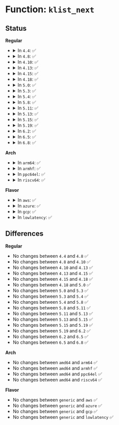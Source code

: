 # Function: <code>klist_next</code>

## Status
<b>Regular</b>
<ul>
<li>
<details>
<summary>In <code>4.4</code>: ✅</summary>

```c
struct klist_node *klist_next(struct klist_iter *i);
```

**Collision:** Unique Global

**Inline:** No

**Transformation:** False

**Instances:**

```
In lib/klist.c (ffffffff81817740)
Location: lib/klist.c:375
Inline: False
Direct callers:
  - drivers/base/core.c:device_for_each_child
  - drivers/base/core.c:device_find_child
  - drivers/base/bus.c:bus_for_each_dev
  - drivers/base/bus.c:bus_for_each_drv
  - drivers/base/bus.c:subsys_dev_iter_next
  - drivers/base/bus.c:bus_find_device
  - drivers/base/bus.c:subsys_find_device_by_id
  - drivers/base/bus.c:subsys_find_device_by_id
  - drivers/base/driver.c:driver_for_each_device
  - drivers/base/driver.c:driver_find_device
  - drivers/base/class.c:class_dev_iter_next
  - drivers/base/attribute_container.c:attribute_container_find_class_device
  - drivers/base/attribute_container.c:attribute_container_device_trigger
  - drivers/base/attribute_container.c:attribute_container_remove_device
```
**Symbols:**

```
ffffffff81817740-ffffffff81817836: klist_next (STB_GLOBAL)
```
</details>
</li>
<li>
<details>
<summary>In <code>4.8</code>: ✅</summary>

```c
struct klist_node *klist_next(struct klist_iter *i);
```

**Collision:** Unique Global

**Inline:** No

**Transformation:** False

**Instances:**

```
In lib/klist.c (ffffffff818911f0)
Location: lib/klist.c:375
Inline: False
Direct callers:
  - drivers/base/core.c:device_find_child
  - drivers/base/core.c:device_for_each_child
  - drivers/base/bus.c:subsys_dev_iter_next
  - drivers/base/bus.c:bus_for_each_drv
  - drivers/base/bus.c:subsys_find_device_by_id
  - drivers/base/bus.c:subsys_find_device_by_id
  - drivers/base/bus.c:bus_find_device
  - drivers/base/bus.c:bus_for_each_dev
  - drivers/base/driver.c:driver_find_device
  - drivers/base/driver.c:driver_for_each_device
  - drivers/base/class.c:class_dev_iter_next
  - drivers/base/attribute_container.c:attribute_container_find_class_device
  - drivers/base/attribute_container.c:attribute_container_device_trigger
  - drivers/base/attribute_container.c:attribute_container_remove_device
```
**Symbols:**

```
ffffffff818911f0-ffffffff818912e6: klist_next (STB_GLOBAL)
```
</details>
</li>
<li>
<details>
<summary>In <code>4.10</code>: ✅</summary>

```c
struct klist_node *klist_next(struct klist_iter *i);
```

**Collision:** Unique Global

**Inline:** No

**Transformation:** False

**Instances:**

```
In lib/klist.c (ffffffff818c5980)
Location: lib/klist.c:375
Inline: False
Direct callers:
  - drivers/base/core.c:device_find_child
  - drivers/base/core.c:device_for_each_child
  - drivers/base/bus.c:subsys_dev_iter_next
  - drivers/base/bus.c:bus_for_each_drv
  - drivers/base/bus.c:subsys_find_device_by_id
  - drivers/base/bus.c:subsys_find_device_by_id
  - drivers/base/bus.c:bus_find_device
  - drivers/base/bus.c:bus_for_each_dev
  - drivers/base/driver.c:driver_find_device
  - drivers/base/driver.c:driver_for_each_device
  - drivers/base/class.c:class_dev_iter_next
  - drivers/base/attribute_container.c:attribute_container_find_class_device
  - drivers/base/attribute_container.c:attribute_container_device_trigger
  - drivers/base/attribute_container.c:attribute_container_remove_device
```
**Symbols:**

```
ffffffff818c5980-ffffffff818c5a76: klist_next (STB_GLOBAL)
```
</details>
</li>
<li>
<details>
<summary>In <code>4.13</code>: ✅</summary>

```c
struct klist_node *klist_next(struct klist_iter *i);
```

**Collision:** Unique Global

**Inline:** No

**Transformation:** False

**Instances:**

```
In lib/klist.c (ffffffff818ed9e0)
Location: lib/klist.c:375
Inline: False
Direct callers:
  - drivers/base/core.c:device_find_child
  - drivers/base/core.c:device_for_each_child
  - drivers/base/bus.c:subsys_dev_iter_next
  - drivers/base/bus.c:bus_for_each_drv
  - drivers/base/bus.c:subsys_find_device_by_id
  - drivers/base/bus.c:subsys_find_device_by_id
  - drivers/base/bus.c:bus_find_device
  - drivers/base/bus.c:bus_for_each_dev
  - drivers/base/driver.c:driver_find_device
  - drivers/base/driver.c:driver_for_each_device
  - drivers/base/class.c:class_dev_iter_next
  - drivers/base/attribute_container.c:attribute_container_find_class_device
  - drivers/base/attribute_container.c:attribute_container_device_trigger
  - drivers/base/attribute_container.c:attribute_container_remove_device
  - drivers/base/attribute_container.c:attribute_container_remove_device
```
**Symbols:**

```
ffffffff818ed9e0-ffffffff818eda8d: klist_next (STB_GLOBAL)
```
</details>
</li>
<li>
<details>
<summary>In <code>4.15</code>: ✅</summary>

```c
struct klist_node *klist_next(struct klist_iter *i);
```

**Collision:** Unique Global

**Inline:** No

**Transformation:** False

**Instances:**

```
In lib/klist.c (ffffffff81973c10)
Location: lib/klist.c:375
Inline: False
Direct callers:
  - drivers/base/core.c:device_find_child
  - drivers/base/core.c:device_for_each_child
  - drivers/base/bus.c:subsys_dev_iter_next
  - drivers/base/bus.c:bus_for_each_drv
  - drivers/base/bus.c:subsys_find_device_by_id
  - drivers/base/bus.c:subsys_find_device_by_id
  - drivers/base/bus.c:bus_find_device
  - drivers/base/bus.c:bus_for_each_dev
  - drivers/base/driver.c:driver_find_device
  - drivers/base/driver.c:driver_for_each_device
  - drivers/base/class.c:class_dev_iter_next
  - drivers/base/attribute_container.c:attribute_container_find_class_device
  - drivers/base/attribute_container.c:attribute_container_device_trigger
  - drivers/base/attribute_container.c:attribute_container_remove_device
  - drivers/base/attribute_container.c:attribute_container_remove_device
```
**Symbols:**

```
ffffffff81973c10-ffffffff81973cd3: klist_next (STB_GLOBAL)
```
</details>
</li>
<li>
<details>
<summary>In <code>4.18</code>: ✅</summary>

```c
struct klist_node *klist_next(struct klist_iter *i);
```

**Collision:** Unique Global

**Inline:** No

**Transformation:** False

**Instances:**

```
In lib/klist.c (ffffffff819d03a0)
Location: lib/klist.c:376
Inline: False
Direct callers:
  - drivers/base/core.c:device_find_child
  - drivers/base/core.c:device_for_each_child
  - drivers/base/bus.c:subsys_dev_iter_next
  - drivers/base/bus.c:bus_for_each_drv
  - drivers/base/bus.c:bus_for_each_drv
  - drivers/base/bus.c:subsys_find_device_by_id
  - drivers/base/bus.c:subsys_find_device_by_id
  - drivers/base/bus.c:bus_find_device
  - drivers/base/bus.c:bus_for_each_dev
  - drivers/base/driver.c:driver_find_device
  - drivers/base/driver.c:driver_for_each_device
  - drivers/base/class.c:class_dev_iter_next
  - drivers/base/attribute_container.c:attribute_container_find_class_device
  - drivers/base/attribute_container.c:attribute_container_device_trigger
  - drivers/base/attribute_container.c:attribute_container_remove_device
```
**Symbols:**

```
ffffffff819d03a0-ffffffff819d049e: klist_next (STB_GLOBAL)
```
</details>
</li>
<li>
<details>
<summary>In <code>5.0</code>: ✅</summary>

```c
struct klist_node *klist_next(struct klist_iter *i);
```

**Collision:** Unique Global

**Inline:** No

**Transformation:** False

**Instances:**

```
In lib/klist.c (ffffffff81a09900)
Location: lib/klist.c:376
Inline: False
Direct callers:
  - drivers/base/core.c:device_find_child
  - drivers/base/core.c:device_for_each_child
  - drivers/base/bus.c:subsys_dev_iter_next
  - drivers/base/bus.c:bus_for_each_drv
  - drivers/base/bus.c:bus_for_each_drv
  - drivers/base/bus.c:subsys_find_device_by_id
  - drivers/base/bus.c:subsys_find_device_by_id
  - drivers/base/bus.c:bus_find_device
  - drivers/base/bus.c:bus_for_each_dev
  - drivers/base/driver.c:driver_find_device
  - drivers/base/driver.c:driver_for_each_device
  - drivers/base/class.c:class_dev_iter_next
  - drivers/base/attribute_container.c:attribute_container_find_class_device
  - drivers/base/attribute_container.c:attribute_container_device_trigger
  - drivers/base/attribute_container.c:attribute_container_remove_device
```
**Symbols:**

```
ffffffff81a09900-ffffffff81a099fe: klist_next (STB_GLOBAL)
```
</details>
</li>
<li>
<details>
<summary>In <code>5.3</code>: ✅</summary>

```c
struct klist_node *klist_next(struct klist_iter *i);
```

**Collision:** Unique Global

**Inline:** No

**Transformation:** False

**Instances:**

```
In lib/klist.c (ffffffff81a79250)
Location: lib/klist.c:375
Inline: False
Direct callers:
  - drivers/base/core.c:device_find_child_by_name
  - drivers/base/core.c:device_find_child
  - drivers/base/core.c:device_for_each_child
  - drivers/base/bus.c:subsys_dev_iter_next
  - drivers/base/bus.c:bus_for_each_drv
  - drivers/base/bus.c:bus_for_each_drv
  - drivers/base/bus.c:subsys_find_device_by_id
  - drivers/base/bus.c:subsys_find_device_by_id
  - drivers/base/bus.c:bus_find_device
  - drivers/base/bus.c:bus_for_each_dev
  - drivers/base/driver.c:driver_find_device
  - drivers/base/driver.c:driver_for_each_device
  - drivers/base/class.c:class_dev_iter_next
  - drivers/base/attribute_container.c:attribute_container_find_class_device
  - drivers/base/attribute_container.c:attribute_container_device_trigger
  - drivers/base/attribute_container.c:attribute_container_remove_device
```
**Symbols:**

```
ffffffff81a79250-ffffffff81a7933e: klist_next (STB_GLOBAL)
```
</details>
</li>
<li>
<details>
<summary>In <code>5.4</code>: ✅</summary>

```c
struct klist_node *klist_next(struct klist_iter *i);
```

**Collision:** Unique Global

**Inline:** No

**Transformation:** False

**Instances:**

```
In lib/klist.c (ffffffff81ab05f0)
Location: lib/klist.c:375
Inline: False
Direct callers:
  - drivers/base/core.c:device_find_child_by_name
  - drivers/base/core.c:device_find_child
  - drivers/base/core.c:device_for_each_child
  - drivers/base/bus.c:subsys_dev_iter_next
  - drivers/base/bus.c:bus_for_each_drv
  - drivers/base/bus.c:bus_for_each_drv
  - drivers/base/bus.c:subsys_find_device_by_id
  - drivers/base/bus.c:subsys_find_device_by_id
  - drivers/base/bus.c:bus_find_device
  - drivers/base/bus.c:bus_for_each_dev
  - drivers/base/driver.c:driver_find_device
  - drivers/base/driver.c:driver_for_each_device
  - drivers/base/class.c:class_dev_iter_next
  - drivers/base/attribute_container.c:attribute_container_find_class_device
  - drivers/base/attribute_container.c:attribute_container_device_trigger
  - drivers/base/attribute_container.c:attribute_container_remove_device
```
**Symbols:**

```
ffffffff81ab05f0-ffffffff81ab06de: klist_next (STB_GLOBAL)
```
</details>
</li>
<li>
<details>
<summary>In <code>5.8</code>: ✅</summary>

```c
struct klist_node *klist_next(struct klist_iter *i);
```

**Collision:** Unique Global

**Inline:** No

**Transformation:** False

**Instances:**

```
In lib/klist.c (ffffffff815ea670)
Location: lib/klist.c:375
Inline: False
Direct callers:
  - drivers/base/core.c:device_find_child_by_name
  - drivers/base/core.c:device_find_child
  - drivers/base/core.c:device_reorder_to_tail
  - drivers/base/bus.c:subsys_interface_unregister
  - drivers/base/bus.c:subsys_interface_register
  - drivers/base/bus.c:bus_rescan_devices
  - drivers/base/bus.c:bus_for_each_drv
  - drivers/base/bus.c:bus_for_each_drv
  - drivers/base/bus.c:subsys_find_device_by_id
  - drivers/base/bus.c:subsys_find_device_by_id
  - drivers/base/bus.c:bus_find_device
  - drivers/base/driver.c:driver_find_device
  - drivers/base/driver.c:driver_for_each_device
  - drivers/base/class.c:class_interface_unregister
  - drivers/base/class.c:class_interface_register
  - drivers/base/class.c:class_find_device
  - drivers/base/class.c:class_for_each_device
  - drivers/base/attribute_container.c:attribute_container_find_class_device
  - drivers/base/attribute_container.c:attribute_container_device_trigger
  - drivers/base/attribute_container.c:attribute_container_remove_device
```
**Symbols:**

```
ffffffff815ea670-ffffffff815ea7be: klist_next (STB_GLOBAL)
```
</details>
</li>
<li>
<details>
<summary>In <code>5.11</code>: ✅</summary>

```c
struct klist_node *klist_next(struct klist_iter *i);
```

**Collision:** Unique Global

**Inline:** No

**Transformation:** False

**Instances:**

```
In lib/klist.c (ffffffff8160efb0)
Location: lib/klist.c:375
Inline: False
Direct callers:
  - drivers/base/core.c:device_find_child_by_name
  - drivers/base/core.c:device_find_child
  - drivers/base/core.c:device_reorder_to_tail
  - drivers/base/bus.c:subsys_interface_unregister
  - drivers/base/bus.c:subsys_interface_register
  - drivers/base/bus.c:bus_rescan_devices
  - drivers/base/bus.c:bus_for_each_drv
  - drivers/base/bus.c:bus_for_each_drv
  - drivers/base/bus.c:subsys_find_device_by_id
  - drivers/base/bus.c:subsys_find_device_by_id
  - drivers/base/bus.c:bus_find_device
  - drivers/base/driver.c:driver_find_device
  - drivers/base/driver.c:driver_for_each_device
  - drivers/base/class.c:class_interface_unregister
  - drivers/base/class.c:class_interface_register
  - drivers/base/class.c:class_find_device
  - drivers/base/class.c:class_for_each_device
  - drivers/base/attribute_container.c:attribute_container_find_class_device
  - drivers/base/attribute_container.c:attribute_container_device_trigger
  - drivers/base/attribute_container.c:attribute_container_remove_device
```
**Symbols:**

```
ffffffff8160efb0-ffffffff8160f0fe: klist_next (STB_GLOBAL)
```
</details>
</li>
<li>
<details>
<summary>In <code>5.13</code>: ✅</summary>

```c
struct klist_node *klist_next(struct klist_iter *i);
```

**Collision:** Unique Global

**Inline:** No

**Transformation:** False

**Instances:**

```
In lib/klist.c (ffffffff815f2730)
Location: lib/klist.c:375
Inline: False
Direct callers:
  - drivers/base/core.c:device_find_child_by_name
  - drivers/base/core.c:device_find_child
  - drivers/base/core.c:device_reorder_to_tail
  - drivers/base/bus.c:subsys_interface_unregister
  - drivers/base/bus.c:subsys_interface_register
  - drivers/base/bus.c:bus_rescan_devices
  - drivers/base/bus.c:bus_for_each_drv
  - drivers/base/bus.c:bus_for_each_drv
  - drivers/base/bus.c:subsys_find_device_by_id
  - drivers/base/bus.c:subsys_find_device_by_id
  - drivers/base/bus.c:bus_find_device
  - drivers/base/driver.c:driver_find_device
  - drivers/base/driver.c:driver_for_each_device
  - drivers/base/class.c:class_interface_unregister
  - drivers/base/class.c:class_interface_register
  - drivers/base/class.c:class_find_device
  - drivers/base/class.c:class_for_each_device
  - drivers/base/attribute_container.c:attribute_container_find_class_device
  - drivers/base/attribute_container.c:attribute_container_device_trigger
  - drivers/base/attribute_container.c:attribute_container_remove_device
```
**Symbols:**

```
ffffffff815f2730-ffffffff815f287e: klist_next (STB_GLOBAL)
```
</details>
</li>
<li>
<details>
<summary>In <code>5.15</code>: ✅</summary>

```c
struct klist_node *klist_next(struct klist_iter *i);
```

**Collision:** Unique Global

**Inline:** No

**Transformation:** False

**Instances:**

```
In lib/klist.c (ffffffff8165f610)
Location: lib/klist.c:375
Inline: False
Direct callers:
  - drivers/base/core.c:device_find_child_by_name
  - drivers/base/core.c:device_find_child
  - drivers/base/core.c:device_reorder_to_tail
  - drivers/base/bus.c:subsys_interface_unregister
  - drivers/base/bus.c:subsys_interface_register
  - drivers/base/bus.c:bus_rescan_devices
  - drivers/base/bus.c:bus_for_each_drv
  - drivers/base/bus.c:bus_for_each_drv
  - drivers/base/bus.c:subsys_find_device_by_id
  - drivers/base/bus.c:subsys_find_device_by_id
  - drivers/base/bus.c:bus_find_device
  - drivers/base/driver.c:driver_find_device
  - drivers/base/driver.c:driver_for_each_device
  - drivers/base/class.c:class_interface_unregister
  - drivers/base/class.c:class_interface_register
  - drivers/base/class.c:class_find_device
  - drivers/base/class.c:class_for_each_device
  - drivers/base/attribute_container.c:attribute_container_find_class_device
  - drivers/base/attribute_container.c:attribute_container_device_trigger
  - drivers/base/attribute_container.c:attribute_container_remove_device
```
**Symbols:**

```
ffffffff8165f610-ffffffff8165f75e: klist_next (STB_GLOBAL)
```
</details>
</li>
<li>
<details>
<summary>In <code>5.19</code>: ✅</summary>

```c
struct klist_node *klist_next(struct klist_iter *i);
```

**Collision:** Unique Global

**Inline:** No

**Transformation:** False

**Instances:**

```
In lib/klist.c (ffffffff81778d60)
Location: lib/klist.c:375
Inline: False
Direct callers:
  - drivers/base/core.c:device_find_child_by_name
  - drivers/base/core.c:device_find_child
  - drivers/base/core.c:device_reorder_to_tail
  - drivers/base/core.c:device_is_dependent
  - drivers/base/bus.c:subsys_interface_unregister
  - drivers/base/bus.c:subsys_interface_register
  - drivers/base/bus.c:bus_rescan_devices
  - drivers/base/bus.c:bus_for_each_drv
  - drivers/base/bus.c:bus_for_each_drv
  - drivers/base/bus.c:subsys_find_device_by_id
  - drivers/base/bus.c:subsys_find_device_by_id
  - drivers/base/bus.c:bus_find_device
  - drivers/base/driver.c:driver_find_device
  - drivers/base/driver.c:driver_for_each_device
  - drivers/base/class.c:class_interface_unregister
  - drivers/base/class.c:class_interface_register
  - drivers/base/class.c:class_find_device
  - drivers/base/class.c:class_for_each_device
  - drivers/base/attribute_container.c:attribute_container_find_class_device
  - drivers/base/attribute_container.c:attribute_container_device_trigger
  - drivers/base/attribute_container.c:do_attribute_container_device_trigger_safe
  - drivers/base/attribute_container.c:do_attribute_container_device_trigger_safe
  - drivers/base/attribute_container.c:attribute_container_remove_device
```
**Symbols:**

```
ffffffff81778d60-ffffffff81778ebe: klist_next (STB_GLOBAL)
```
</details>
</li>
<li>
<details>
<summary>In <code>6.2</code>: ✅</summary>

```c
struct klist_node *klist_next(struct klist_iter *i);
```

**Collision:** Unique Global

**Inline:** No

**Transformation:** False

**Instances:**

```
In lib/klist.c (ffffffff82021b70)
Location: lib/klist.c:375
Inline: False
Direct callers:
  - drivers/base/core.c:device_find_any_child
  - drivers/base/core.c:device_find_child_by_name
  - drivers/base/core.c:device_reorder_to_tail
  - drivers/base/core.c:device_is_dependent
  - drivers/base/bus.c:subsys_interface_unregister
  - drivers/base/bus.c:subsys_interface_register
  - drivers/base/bus.c:bus_rescan_devices
  - drivers/base/bus.c:bus_for_each_drv
  - drivers/base/bus.c:bus_for_each_drv
  - drivers/base/bus.c:subsys_find_device_by_id
  - drivers/base/bus.c:subsys_find_device_by_id
  - drivers/base/bus.c:bus_find_device
  - drivers/base/driver.c:driver_find_device
  - drivers/base/driver.c:driver_for_each_device
  - drivers/base/class.c:class_interface_unregister
  - drivers/base/class.c:class_interface_register
  - drivers/base/class.c:class_find_device
  - drivers/base/class.c:class_for_each_device
  - drivers/base/attribute_container.c:attribute_container_find_class_device
  - drivers/base/attribute_container.c:attribute_container_device_trigger
  - drivers/base/attribute_container.c:do_attribute_container_device_trigger_safe
  - drivers/base/attribute_container.c:do_attribute_container_device_trigger_safe
  - drivers/base/attribute_container.c:attribute_container_remove_device
```
**Symbols:**

```
ffffffff82021b70-ffffffff82021cce: klist_next (STB_GLOBAL)
```
</details>
</li>
<li>
<details>
<summary>In <code>6.5</code>: ✅</summary>

```c
struct klist_node *klist_next(struct klist_iter *i);
```

**Collision:** Unique Global

**Inline:** No

**Transformation:** False

**Instances:**

```
In lib/klist.c (ffffffff820a1bb0)
Location: lib/klist.c:375
Inline: False
Direct callers:
  - drivers/base/core.c:device_find_any_child
  - drivers/base/core.c:device_find_child_by_name
  - drivers/base/core.c:device_reorder_to_tail
  - drivers/base/core.c:device_is_dependent
  - drivers/base/bus.c:subsys_interface_unregister
  - drivers/base/bus.c:subsys_interface_register
  - drivers/base/bus.c:bus_rescan_devices
  - drivers/base/bus.c:bus_for_each_drv
  - drivers/base/bus.c:bus_for_each_drv
  - drivers/base/bus.c:bus_find_device
  - drivers/base/driver.c:driver_find_device
  - drivers/base/driver.c:driver_for_each_device
  - drivers/base/class.c:class_interface_unregister
  - drivers/base/class.c:class_interface_register
  - drivers/base/class.c:class_interface_register
  - drivers/base/class.c:class_find_device
  - drivers/base/class.c:class_find_device
  - drivers/base/class.c:class_for_each_device
  - drivers/base/attribute_container.c:attribute_container_find_class_device
  - drivers/base/attribute_container.c:attribute_container_device_trigger
  - drivers/base/attribute_container.c:do_attribute_container_device_trigger_safe
  - drivers/base/attribute_container.c:do_attribute_container_device_trigger_safe
  - drivers/base/attribute_container.c:attribute_container_remove_device
```
**Symbols:**

```
ffffffff820a1bb0-ffffffff820a1d19: klist_next (STB_GLOBAL)
```
</details>
</li>
<li>
<details>
<summary>In <code>6.8</code>: ✅</summary>

```c
struct klist_node *klist_next(struct klist_iter *i);
```

**Collision:** Unique Global

**Inline:** No

**Transformation:** False

**Instances:**

```
In lib/klist.c (ffffffff82179c30)
Location: lib/klist.c:375
Inline: False
Direct callers:
  - drivers/base/core.c:device_find_any_child
  - drivers/base/core.c:device_find_child_by_name
  - drivers/base/core.c:device_reorder_to_tail
  - drivers/base/core.c:device_is_dependent
  - drivers/base/bus.c:subsys_interface_unregister
  - drivers/base/bus.c:subsys_interface_register
  - drivers/base/bus.c:bus_rescan_devices
  - drivers/base/bus.c:bus_for_each_drv
  - drivers/base/bus.c:bus_for_each_drv
  - drivers/base/bus.c:bus_find_device
  - drivers/base/driver.c:driver_find_device
  - drivers/base/driver.c:driver_for_each_device
  - drivers/base/class.c:class_interface_unregister
  - drivers/base/class.c:class_interface_register
  - drivers/base/class.c:class_interface_register
  - drivers/base/class.c:class_find_device
  - drivers/base/class.c:class_find_device
  - drivers/base/class.c:class_for_each_device
  - drivers/base/attribute_container.c:attribute_container_find_class_device
  - drivers/base/attribute_container.c:attribute_container_device_trigger
  - drivers/base/attribute_container.c:do_attribute_container_device_trigger_safe
  - drivers/base/attribute_container.c:do_attribute_container_device_trigger_safe
  - drivers/base/attribute_container.c:attribute_container_remove_device
```
**Symbols:**

```
ffffffff82179c30-ffffffff82179d99: klist_next (STB_GLOBAL)
```
</details>
</li>
</ul>
<b>Arch</b>
<ul>
<li>
<details>
<summary>In <code>arm64</code>: ✅</summary>

```c
struct klist_node *klist_next(struct klist_iter *i);
```

**Collision:** Unique Global

**Inline:** No

**Transformation:** False

**Instances:**

```
In lib/klist.c (ffff800010d89bf0)
Location: lib/klist.c:375
Inline: False
Direct callers:
  - drivers/base/core.c:device_find_child_by_name
  - drivers/base/core.c:device_find_child
  - drivers/base/core.c:device_for_each_child
  - drivers/base/bus.c:subsys_dev_iter_next
  - drivers/base/bus.c:bus_for_each_drv
  - drivers/base/bus.c:bus_for_each_drv
  - drivers/base/bus.c:subsys_find_device_by_id
  - drivers/base/bus.c:subsys_find_device_by_id
  - drivers/base/bus.c:bus_find_device
  - drivers/base/bus.c:bus_for_each_dev
  - drivers/base/driver.c:driver_find_device
  - drivers/base/driver.c:driver_for_each_device
  - drivers/base/class.c:class_dev_iter_next
  - drivers/base/attribute_container.c:attribute_container_find_class_device
  - drivers/base/attribute_container.c:attribute_container_device_trigger
  - drivers/base/attribute_container.c:attribute_container_remove_device
  - drivers/base/attribute_container.c:attribute_container_remove_device
```
**Symbols:**

```
ffff800010d89bf0-ffff800010d89d3c: klist_next (STB_GLOBAL)
```
</details>
</li>
<li>
<details>
<summary>In <code>armhf</code>: ✅</summary>

```c
struct klist_node *klist_next(struct klist_iter *i);
```

**Collision:** Unique Global

**Inline:** No

**Transformation:** False

**Instances:**

```
In lib/klist.c (c0e849b0)
Location: lib/klist.c:375
Inline: False
Direct callers:
  - drivers/base/core.c:device_find_child_by_name
  - drivers/base/core.c:device_find_child
  - drivers/base/core.c:device_for_each_child
  - drivers/base/bus.c:subsys_dev_iter_next
  - drivers/base/bus.c:bus_for_each_drv
  - drivers/base/bus.c:bus_for_each_drv
  - drivers/base/bus.c:subsys_find_device_by_id
  - drivers/base/bus.c:subsys_find_device_by_id
  - drivers/base/bus.c:bus_find_device
  - drivers/base/bus.c:bus_for_each_dev
  - drivers/base/driver.c:driver_find_device
  - drivers/base/driver.c:driver_for_each_device
  - drivers/base/class.c:class_dev_iter_next
  - drivers/base/attribute_container.c:attribute_container_find_class_device
  - drivers/base/attribute_container.c:attribute_container_device_trigger
  - drivers/base/attribute_container.c:attribute_container_remove_device
  - drivers/base/attribute_container.c:attribute_container_remove_device
```
**Symbols:**

```
c0e849b0-c0e84aac: klist_next (STB_GLOBAL)
```
</details>
</li>
<li>
<details>
<summary>In <code>ppc64el</code>: ✅</summary>

```c
struct klist_node *klist_next(struct klist_iter *i);
```

**Collision:** Unique Global

**Inline:** No

**Transformation:** False

**Instances:**

```
In lib/klist.c (c000000000ecad50)
Location: lib/klist.c:375
Inline: False
Direct callers:
  - drivers/base/core.c:device_find_child_by_name
  - drivers/base/core.c:device_find_child
  - drivers/base/core.c:device_for_each_child
  - drivers/base/bus.c:subsys_dev_iter_next
  - drivers/base/bus.c:bus_for_each_drv
  - drivers/base/bus.c:bus_for_each_drv
  - drivers/base/bus.c:subsys_find_device_by_id
  - drivers/base/bus.c:subsys_find_device_by_id
  - drivers/base/bus.c:bus_find_device
  - drivers/base/bus.c:bus_for_each_dev
  - drivers/base/driver.c:driver_find_device
  - drivers/base/driver.c:driver_for_each_device
  - drivers/base/class.c:class_dev_iter_next
  - drivers/base/attribute_container.c:attribute_container_find_class_device
  - drivers/base/attribute_container.c:attribute_container_device_trigger
  - drivers/base/attribute_container.c:attribute_container_remove_device
  - drivers/base/attribute_container.c:attribute_container_remove_device
```
**Symbols:**

```
c000000000ecad50-c000000000ecaef0: klist_next (STB_GLOBAL)
```
</details>
</li>
<li>
<details>
<summary>In <code>riscv64</code>: ✅</summary>

```c
struct klist_node *klist_next(struct klist_iter *i);
```

**Collision:** Unique Global

**Inline:** No

**Transformation:** False

**Instances:**

```
In lib/klist.c (ffffffe0008b3588)
Location: lib/klist.c:375
Inline: False
Direct callers:
  - drivers/base/core.c:device_find_child_by_name
  - drivers/base/core.c:device_find_child
  - drivers/base/core.c:device_for_each_child
  - drivers/base/bus.c:subsys_dev_iter_next
  - drivers/base/bus.c:bus_for_each_drv
  - drivers/base/bus.c:bus_for_each_drv
  - drivers/base/bus.c:subsys_find_device_by_id
  - drivers/base/bus.c:subsys_find_device_by_id
  - drivers/base/bus.c:bus_find_device
  - drivers/base/bus.c:bus_for_each_dev
  - drivers/base/driver.c:driver_find_device
  - drivers/base/driver.c:driver_for_each_device
  - drivers/base/class.c:class_dev_iter_next
  - drivers/base/attribute_container.c:attribute_container_find_class_device
  - drivers/base/attribute_container.c:attribute_container_device_trigger
  - drivers/base/attribute_container.c:attribute_container_remove_device
  - drivers/base/attribute_container.c:attribute_container_remove_device
```
**Symbols:**

```
ffffffe0008b3588-ffffffe0008b365e: klist_next (STB_GLOBAL)
```
</details>
</li>
</ul>
<b>Flavor</b>
<ul>
<li>
<details>
<summary>In <code>aws</code>: ✅</summary>

```c
struct klist_node *klist_next(struct klist_iter *i);
```

**Collision:** Unique Global

**Inline:** No

**Transformation:** False

**Instances:**

```
In lib/klist.c (ffffffff81a4f440)
Location: lib/klist.c:375
Inline: False
Direct callers:
  - drivers/base/core.c:device_find_child_by_name
  - drivers/base/core.c:device_find_child
  - drivers/base/core.c:device_for_each_child
  - drivers/base/bus.c:subsys_dev_iter_next
  - drivers/base/bus.c:bus_for_each_drv
  - drivers/base/bus.c:bus_for_each_drv
  - drivers/base/bus.c:subsys_find_device_by_id
  - drivers/base/bus.c:subsys_find_device_by_id
  - drivers/base/bus.c:bus_find_device
  - drivers/base/bus.c:bus_for_each_dev
  - drivers/base/driver.c:driver_find_device
  - drivers/base/driver.c:driver_for_each_device
  - drivers/base/class.c:class_dev_iter_next
  - drivers/base/attribute_container.c:attribute_container_find_class_device
  - drivers/base/attribute_container.c:attribute_container_device_trigger
  - drivers/base/attribute_container.c:attribute_container_remove_device
```
**Symbols:**

```
ffffffff81a4f440-ffffffff81a4f52e: klist_next (STB_GLOBAL)
```
</details>
</li>
<li>
<details>
<summary>In <code>azure</code>: ✅</summary>

```c
struct klist_node *klist_next(struct klist_iter *i);
```

**Collision:** Unique Global

**Inline:** No

**Transformation:** False

**Instances:**

```
In lib/klist.c (ffffffff81a0c540)
Location: lib/klist.c:375
Inline: False
Direct callers:
  - drivers/base/core.c:device_find_child_by_name
  - drivers/base/core.c:device_find_child
  - drivers/base/core.c:device_for_each_child
  - drivers/base/bus.c:subsys_dev_iter_next
  - drivers/base/bus.c:bus_for_each_drv
  - drivers/base/bus.c:bus_for_each_drv
  - drivers/base/bus.c:subsys_find_device_by_id
  - drivers/base/bus.c:subsys_find_device_by_id
  - drivers/base/bus.c:bus_find_device
  - drivers/base/bus.c:bus_for_each_dev
  - drivers/base/driver.c:driver_find_device
  - drivers/base/driver.c:driver_for_each_device
  - drivers/base/class.c:class_dev_iter_next
  - drivers/base/attribute_container.c:attribute_container_find_class_device
  - drivers/base/attribute_container.c:attribute_container_device_trigger
  - drivers/base/attribute_container.c:attribute_container_remove_device
```
**Symbols:**

```
ffffffff81a0c540-ffffffff81a0c62e: klist_next (STB_GLOBAL)
```
</details>
</li>
<li>
<details>
<summary>In <code>gcp</code>: ✅</summary>

```c
struct klist_node *klist_next(struct klist_iter *i);
```

**Collision:** Unique Global

**Inline:** No

**Transformation:** False

**Instances:**

```
In lib/klist.c (ffffffff81abb830)
Location: lib/klist.c:375
Inline: False
Direct callers:
  - drivers/base/core.c:device_find_child_by_name
  - drivers/base/core.c:device_find_child
  - drivers/base/core.c:device_for_each_child
  - drivers/base/bus.c:subsys_dev_iter_next
  - drivers/base/bus.c:bus_for_each_drv
  - drivers/base/bus.c:bus_for_each_drv
  - drivers/base/bus.c:subsys_find_device_by_id
  - drivers/base/bus.c:subsys_find_device_by_id
  - drivers/base/bus.c:bus_find_device
  - drivers/base/bus.c:bus_for_each_dev
  - drivers/base/driver.c:driver_find_device
  - drivers/base/driver.c:driver_for_each_device
  - drivers/base/class.c:class_dev_iter_next
  - drivers/base/attribute_container.c:attribute_container_find_class_device
  - drivers/base/attribute_container.c:attribute_container_device_trigger
  - drivers/base/attribute_container.c:attribute_container_remove_device
```
**Symbols:**

```
ffffffff81abb830-ffffffff81abb91e: klist_next (STB_GLOBAL)
```
</details>
</li>
<li>
<details>
<summary>In <code>lowlatency</code>: ✅</summary>

```c
struct klist_node *klist_next(struct klist_iter *i);
```

**Collision:** Unique Global

**Inline:** No

**Transformation:** False

**Instances:**

```
In lib/klist.c (ffffffff81ac7cb0)
Location: lib/klist.c:375
Inline: False
Direct callers:
  - drivers/base/core.c:device_find_child_by_name
  - drivers/base/core.c:device_find_child
  - drivers/base/core.c:device_for_each_child
  - drivers/base/bus.c:subsys_dev_iter_next
  - drivers/base/bus.c:bus_for_each_drv
  - drivers/base/bus.c:bus_for_each_drv
  - drivers/base/bus.c:subsys_find_device_by_id
  - drivers/base/bus.c:subsys_find_device_by_id
  - drivers/base/bus.c:bus_find_device
  - drivers/base/bus.c:bus_for_each_dev
  - drivers/base/driver.c:driver_find_device
  - drivers/base/driver.c:driver_for_each_device
  - drivers/base/class.c:class_dev_iter_next
  - drivers/base/attribute_container.c:attribute_container_find_class_device
  - drivers/base/attribute_container.c:attribute_container_device_trigger
  - drivers/base/attribute_container.c:attribute_container_remove_device
```
**Symbols:**

```
ffffffff81ac7cb0-ffffffff81ac7d9e: klist_next (STB_GLOBAL)
```
</details>
</li>
</ul>

## Differences
<b>Regular</b>
<ul>
<li>
No changes between <code>4.4</code> and <code>4.8</code> ✅
</li>
<li>
No changes between <code>4.8</code> and <code>4.10</code> ✅
</li>
<li>
No changes between <code>4.10</code> and <code>4.13</code> ✅
</li>
<li>
No changes between <code>4.13</code> and <code>4.15</code> ✅
</li>
<li>
No changes between <code>4.15</code> and <code>4.18</code> ✅
</li>
<li>
No changes between <code>4.18</code> and <code>5.0</code> ✅
</li>
<li>
No changes between <code>5.0</code> and <code>5.3</code> ✅
</li>
<li>
No changes between <code>5.3</code> and <code>5.4</code> ✅
</li>
<li>
No changes between <code>5.4</code> and <code>5.8</code> ✅
</li>
<li>
No changes between <code>5.8</code> and <code>5.11</code> ✅
</li>
<li>
No changes between <code>5.11</code> and <code>5.13</code> ✅
</li>
<li>
No changes between <code>5.13</code> and <code>5.15</code> ✅
</li>
<li>
No changes between <code>5.15</code> and <code>5.19</code> ✅
</li>
<li>
No changes between <code>5.19</code> and <code>6.2</code> ✅
</li>
<li>
No changes between <code>6.2</code> and <code>6.5</code> ✅
</li>
<li>
No changes between <code>6.5</code> and <code>6.8</code> ✅
</li>
</ul>
<b>Arch</b>
<ul>
<li>
No changes between <code>amd64</code> and <code>arm64</code> ✅
</li>
<li>
No changes between <code>amd64</code> and <code>armhf</code> ✅
</li>
<li>
No changes between <code>amd64</code> and <code>ppc64el</code> ✅
</li>
<li>
No changes between <code>amd64</code> and <code>riscv64</code> ✅
</li>
</ul>
<b>Flavor</b>
<ul>
<li>
No changes between <code>generic</code> and <code>aws</code> ✅
</li>
<li>
No changes between <code>generic</code> and <code>azure</code> ✅
</li>
<li>
No changes between <code>generic</code> and <code>gcp</code> ✅
</li>
<li>
No changes between <code>generic</code> and <code>lowlatency</code> ✅
</li>
</ul>
